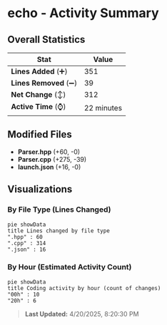# echo - Activity Summary 

## Overall Statistics

| Stat                   | Value                                                             |
| ---------------------- | ----------------------------------------------------------------- |
| **Lines Added** (➕)   | 351                                          |
| **Lines Removed** (➖) | 39                                        |
| **Net Change** (↕)    | 312                |
| **Active Time** (⌚)   | 22 minutes |


## Modified Files
- **Parser.hpp** (+60, -0)
- **Parser.cpp** (+275, -39)
- **launch.json** (+16, -0)

## Visualizations

### By File Type (Lines Changed)

```mermaid
pie showData
title Lines changed by file type
".hpp" : 60
".cpp" : 314
".json" : 16
```

### By Hour (Estimated Activity Count)

```mermaid
pie showData
title Coding activity by hour (count of changes)
"00h" : 10
"20h" : 6
```


> **Last Updated:** 4/20/2025, 8:20:30 PM